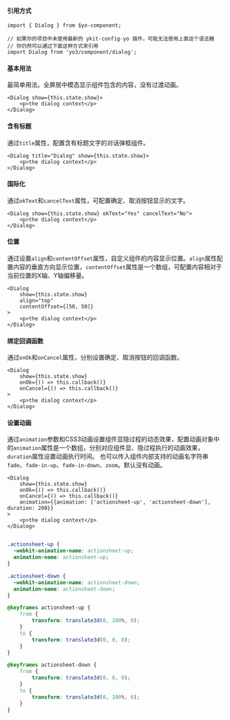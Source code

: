 #### 引用方式

```
import { Dialog } from $yo-component;

// 如果你的项目中未使用最新的 ykit-config-yo 插件，可能无法使用上面这个语法糖
// 你仍然可以通过下面这种方式来引用
import Dialog from 'yo3/component/dialog';
```

#### 基本用法

最简单用法。全屏居中模态显示组件包含的内容，没有过渡动画。

```
<Dialog show={this.state.show}>
    <p>the dialog context</p>
</Dialog>
```

#### 含有标题

通过`title`属性，配置含有标题文字的对话弹框组件。

```
<Dialog title="Dialog" show={this.state.show}>
    <p>the dialog context</p>
</Dialog>
```

#### 国际化

通过`okText`和`cancelText`属性，可配置确定、取消按钮显示的文字。

```
<Dialog show={this.state.show} okText="Yes" cancelText="No">
    <p>the dialog context</p>
</Dialog>
```

#### 位置

通过设置`align`和`contentOffset`属性，自定义组件的内容显示位置。`align`属性配置内容的垂直方向显示位置，`contentOffset`属性是一个数组，可配置内容相对于当前位置的X轴、Y轴偏移量。

```
<Dialog
    show={this.state.show}
    align="top"
    contentOffset={[50, 50]}
>
    <p>the dialog context</p>
</Dialog>
```

#### 绑定回调函数

通过`onOk`和`onCancel`属性，分别设置确定、取消按钮的回调函数。

```
<Dialog
    show={this.state.show}
    onOk={() => this.callback()}
    onCancel={() => this.callback()}
>
    <p>the dialog context</p>
</Dialog>
```

#### 设置动画

通过`animation`参数和CSS3动画设置组件显隐过程的动态效果，配置动画对象中的`animation`属性是一个数组，分别对应组件显、隐过程执行的动画效果，`duration`属性设置动画执行时间。
也可以传入组件内部支持的动画名字符串`fade`、`fade-in-up`、`fade-in-down`、`zoom`。默认没有动画。

```
<Dialog
    show={this.state.show}
    onOk={() => this.callback()}
    onCancel={() => this.callback()}
    animation={{animation: ['actionsheet-up', 'actionsheet-down'], duration: 200}}
>
    <p>the dialog context</p>
</Dialog>
```

```css

.actionsheet-up {
  -webkit-animation-name: actionsheet-up;
  animation-name: actionsheet-up;
}

.actionsheet-down {
  -webkit-animation-name: actionsheet-down;
  animation-name: actionsheet-down;
}

@keyframes actionsheet-up {
    from {
        transform: translate3d(0, 100%, 0);
    }
    to {
        transform: translate3d(0, 0, 0);
    }
}

@keyframes actionsheet-down {
    from {
        transform: translate3d(0, 0, 0);
    }
    to {
        transform: translate3d(0, 100%, 0);
    }
}
```
